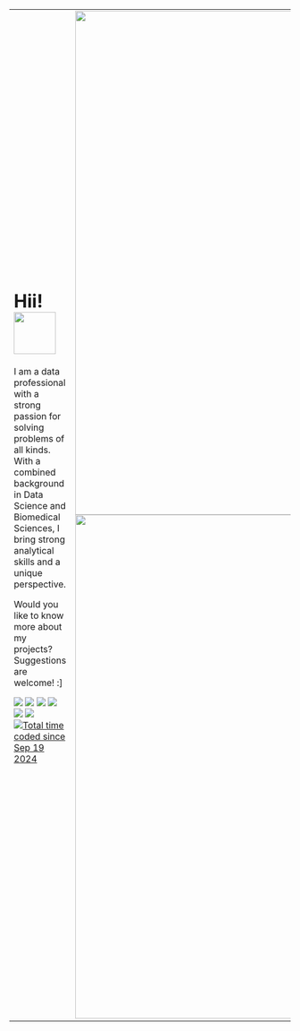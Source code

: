 <table>
  <tr>
    <td>
<h1>Hii! <img height=75px src="https://64.media.tumblr.com/9334c2398611f183667e1debdb3c2f40/7d97b002c1188611-c4/s100x200/078226bb9da2df81257b4cedea7a78da1750941c.gifv"></h1>
<p>
I am a data professional with a strong passion for solving problems of all kinds. With a combined background in Data Science and Biomedical Sciences, I bring strong analytical skills and a unique perspective.

Would you like to know more about my projects? Suggestions are welcome! :] </p>
<a href="https://www.linkedin.com/in/kamilagenuino/"><img src="https://img.shields.io/badge/linkedin-%23ff91a4.svg?&style=for-the-badge&logo=linkedin&logoColor=ffffff" /></a>
<img src= "https://img.shields.io/badge/Python-ff91a4?style=for-the-badge&logo=python&logoColor=ffffff" />
<img src="https://img.shields.io/badge/Microsoft_Excel-ff91a4?style=for-the-badge&logo=microsoft-excel&logoColor=ffffff"/>
<img src= "https://img.shields.io/badge/R-ff91a4?style=for-the-badge&logo=r&logoColor=ffffff" />
<img src= "https://img.shields.io/badge/PostgreSQL-ff91a4?style=for-the-badge&logo=postgresql&logoColor=ffffff"/>
<img src= "https://img.shields.io/badge/Databricks-ff91a4?style=for-the-badge&logo=Databricks&logoColor=ffffff" />
<a href="https://wakatime.com/@e64fec79-7009-4f6e-a07f-3b0d93f93997"><img src="https://wakatime.com/badge/user/e64fec79-7009-4f6e-a07f-3b0d93f93997.svg" alt="Total time coded since Sep 19 2024" /></a>
    </td>
    <td>
      <div align="center">
        <img width="900em" src="https://github-readme-stats.vercel.app/api?username=mizhare&count_private=true&show_icons=true&hide_border=false&border_color=3D444D&bg_color=212830&text_color=ffffff&title_color=ff91a4&icon_color=ff91a4" />
        <img width="900em" src="https://github-readme-stats.vercel.app/api/wakatime?username=mizhare&hide_border=false&border_color=3D444D&bg_color=212830&text_color=ffffff&title_color=ff91a4&range=last_7_days" />
      </div>
    </td>
  </tr>
</table>
